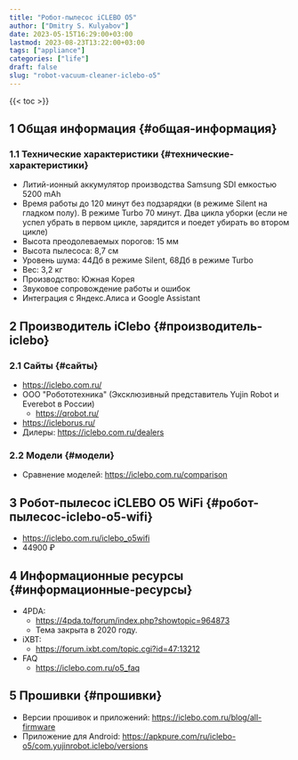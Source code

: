 ```yaml
---
title: "Робот-пылесос iCLEBO O5"
author: ["Dmitry S. Kulyabov"]
date: 2023-05-15T16:29:00+03:00
lastmod: 2023-08-23T13:22:00+03:00
tags: ["appliance"]
categories: ["life"]
draft: false
slug: "robot-vacuum-cleaner-iclebo-o5"
---
```


<!--more-->

{{< toc >}}


## <span class="section-num">1</span> Общая информация {#общая-информация}


### <span class="section-num">1.1</span> Технические характеристики {#технические-характеристики}

-   Литий-ионный аккумулятор производства Samsung SDI емкостью 5200 mAh
-   Время работы до 120 минут без подзарядки (в режиме Silent на гладком полу). В режиме Turbo 70 минут. Два цикла уборки (если не успел убрать в первом цикле, зарядится и поедет убирать во втором цикле)
-   Высота преодолеваемых порогов: 15 мм
-   Высота пылесоса: 8,7 см
-   Уровень шума: 44Дб в режиме Silent, 68Дб в режиме Turbo
-   Вес: 3,2 кг
-   Производство: Южная Корея
-   Звуковое сопровождение работы и ошибок
-   Интеграция с Яндекс.Алиса и Google Assistant


## <span class="section-num">2</span> Производитель iClebo {#производитель-iclebo}


### <span class="section-num">2.1</span> Сайты {#сайты}

-   <https://iclebo.com.ru/>
-   ООО "Робототехника" (Эксклюзивный представитель Yujin Robot и Everebot в России)
    -   <https://qrobot.ru/>
-   <https://icleborus.ru/>
-   Дилеры: <https://iclebo.com.ru/dealers>


### <span class="section-num">2.2</span> Модели {#модели}

-   Сравнение моделей: <https://iclebo.com.ru/comparison>


## <span class="section-num">3</span> Робот-пылесос iCLEBO O5 WiFi {#робот-пылесос-iclebo-o5-wifi}

-   <https://iclebo.com.ru/iclebo_o5wifi>
-   44900 ₽


## <span class="section-num">4</span> Информационные ресурсы {#информационные-ресурсы}

-   4PDA:
    -   <https://4pda.to/forum/index.php?showtopic=964873>
    -   Тема закрыта в 2020 году.
-   iXBT:
    -   <https://forum.ixbt.com/topic.cgi?id=47:13212>
-   FAQ
    -   <https://iclebo.com.ru/o5_faq>


## <span class="section-num">5</span> Прошивки {#прошивки}

-   Версии прошивок и приложений: <https://iclebo.com.ru/blog/all-firmware>
-   Приложение для Android: <https://apkpure.com/ru/iclebo-o5/com.yujinrobot.iclebo/versions>
